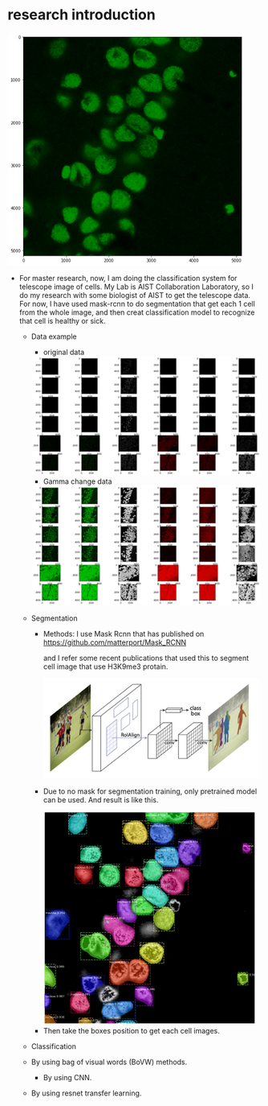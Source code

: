 # research introduction 

<img src="1_conf_CTCF.png" alt="1_conf_CTCF" style="zoom:80%;" />

- For master research, now, I am doing the classification system for telescope image of cells. My Lab is AIST Collaboration Laboratory, so I do my research with some biologist of AIST to get the telescope data. For now, I have used mask-rcnn to do segmentation that get each 1 cell from the whole image, and then creat classification model to recognize that cell is healthy or sick.

  - Data example

    - original data

    <img src="data.png" alt="data" style="zoom:80%;" />

    * Gamma change data

    <img src="datagamma.png" alt="datagamma" style="zoom:80%;" />

    

    

  - Segmentation

    - Methods: I use Mask Rcnn that has published on https://github.com/matterport/Mask_RCNN

      and I refer some recent publications that used this to segment cell image that use H3K9me3 protain.

      <img src="pytorch11-tutorials-torchvision-tv_image04.png" alt="pytorch11-tutorials-torchvision-tv_image04" style="zoom:50%;" />

    - Due to no mask for segmentation training, only pretrained model can be used. And result is like this.

      <img src="segmentation.jpeg" alt="segmentation" style="zoom:50%;" />

    

    * Then take the boxes position to get each cell images.

    

  - Classification
  - By using bag of visual words (BoVW) methods.
    - By using CNN.
  - By using resnet transfer learning.



 	





 

